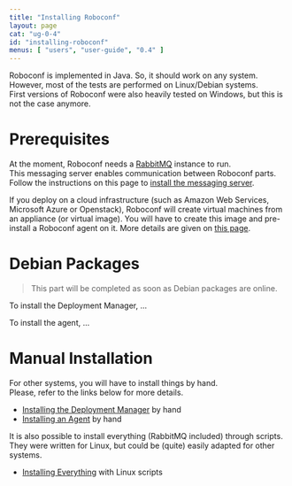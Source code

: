 ```yaml
---
title: "Installing Roboconf"
layout: page
cat: "ug-0-4"
id: "installing-roboconf"
menus: [ "users", "user-guide", "0.4" ]
---
```


Roboconf is implemented in Java. So, it should work on any system.  
However, most of the tests are performed on Linux/Debian systems.  
First versions of Roboconf were also heavily tested on Windows, but this is not the case anymore.


# Prerequisites

At the moment, Roboconf needs a [RabbitMQ](https://www.rabbitmq.com) instance to run.  
This messaging server enables communication between Roboconf parts.  
Follow the instructions on this page to [install the messaging server](installing-the-messaging-server.html).

If you deploy on a cloud infrastructure (such as Amazon Web Services, Microsoft Azure or Openstack),
Roboconf will create virtual machines from an appliance (or virtual image). You will have to create
this image and pre-install a Roboconf agent on it. More details are given on [this page](preparing-virtual-images-with-an-agent.html).


# Debian Packages

> This part will be completed as soon as Debian packages are online.

To install the Deployment Manager, ...

To install the agent, ...


# Manual Installation

For other systems, you will have to install things by hand.  
Please, refer to the links below for more details.

* [Installing the Deployment Manager](installing-the-deployment-manager.html) by hand
* [Installing an Agent](installing-an-agent.html) by hand

It is also possible to install everything (RabbitMQ included) through scripts.  
They were written for Linux, but could be (quite) easily adapted for other systems.

* [Installing Everything](installing-everything-with-scripts.html) with Linux scripts
